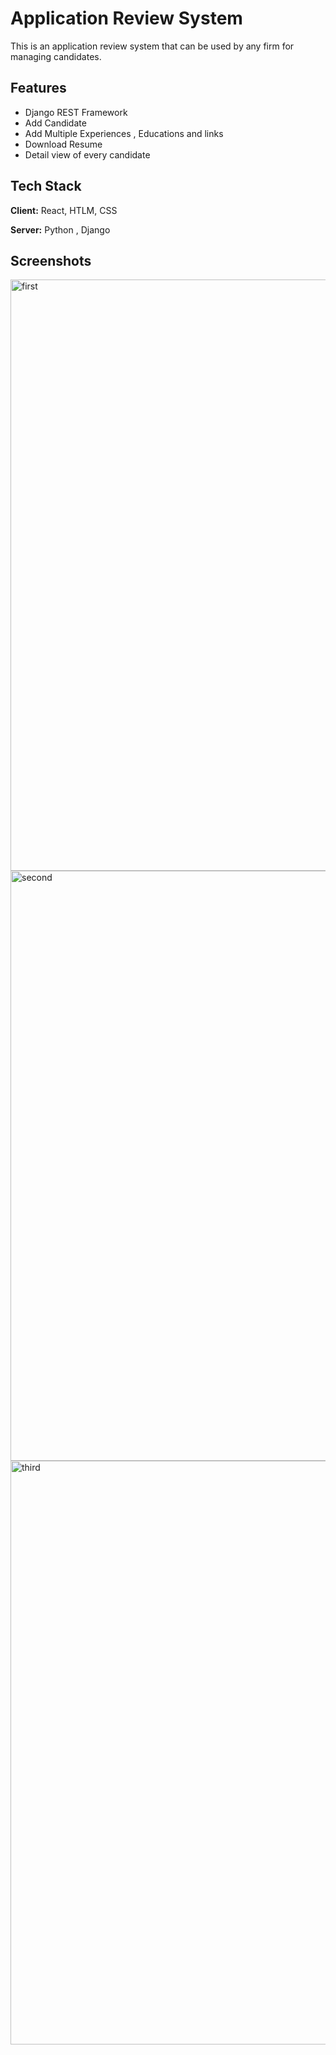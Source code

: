 
# Application Review System

This is an application review system that can be used by any firm for managing candidates.


## Features

- Django REST Framework
- Add Candidate
- Add Multiple Experiences , Educations and links
- Download Resume
- Detail view of every candidate

## Tech Stack

**Client:** React, HTLM, CSS

**Server:** Python , Django


## Screenshots

<img width="946" alt="first" src="https://user-images.githubusercontent.com/54182371/192163492-48fd9600-b2d9-4034-93b9-0f7ddba993a1.png">
<img width="944" alt="second" src="https://user-images.githubusercontent.com/54182371/192163496-1abc37fc-0ddd-44e5-b270-9f9d4c656439.png">
<img width="934" alt="third" src="https://user-images.githubusercontent.com/54182371/192163497-7e7222e0-2bb9-4a08-9857-020b14d79f98.png">
